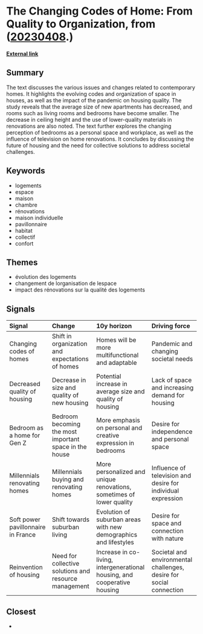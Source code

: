# __The Changing Codes of Home: From Quality to Organization__, from ([20230408](https://kghosh.substack.com/p/20230408).)

__[External link](https://www.ladn.eu/nouveaux-usages/couverture-lestee-cocotte-en-fonte-bedroom-as-a-home-millennials-proprios-la-maison-2023-sens-dessus-dessous/?utm_source=substack&utm_medium=email)__



## Summary

The text discusses the various issues and changes related to contemporary homes. It highlights the evolving codes and organization of space in houses, as well as the impact of the pandemic on housing quality. The study reveals that the average size of new apartments has decreased, and rooms such as living rooms and bedrooms have become smaller. The decrease in ceiling height and the use of lower-quality materials in renovations are also noted. The text further explores the changing perception of bedrooms as a personal space and workplace, as well as the influence of television on home renovations. It concludes by discussing the future of housing and the need for collective solutions to address societal challenges.

## Keywords

* logements
* espace
* maison
* chambre
* rénovations
* maison individuelle
* pavillonnaire
* habitat
* collectif
* confort

## Themes

* évolution des logements
* changement de lorganisation de lespace
* impact des rénovations sur la qualité des logements

## Signals

| Signal                             | Change                                                 | 10y horizon                                                               | Driving force                                                       |
|:-----------------------------------|:-------------------------------------------------------|:--------------------------------------------------------------------------|:--------------------------------------------------------------------|
| Changing codes of homes            | Shift in organization and expectations of homes        | Homes will be more multifunctional and adaptable                          | Pandemic and changing societal needs                                |
| Decreased quality of housing       | Decrease in size and quality of new housing            | Potential increase in average size and quality of housing                 | Lack of space and increasing demand for housing                     |
| Bedroom as a home for Gen Z        | Bedroom becoming the most important space in the house | More emphasis on personal and creative expression in bedrooms             | Desire for independence and personal space                          |
| Millennials renovating homes       | Millennials buying and renovating homes                | More personalized and unique renovations, sometimes of lower quality      | Influence of television and desire for individual expression        |
| Soft power pavillonnaire in France | Shift towards suburban living                          | Evolution of suburban areas with new demographics and lifestyles          | Desire for space and connection with nature                         |
| Reinvention of housing             | Need for collective solutions and resource management  | Increase in co-living, intergenerational housing, and cooperative housing | Societal and environmental challenges, desire for social connection |

## Closest

* 